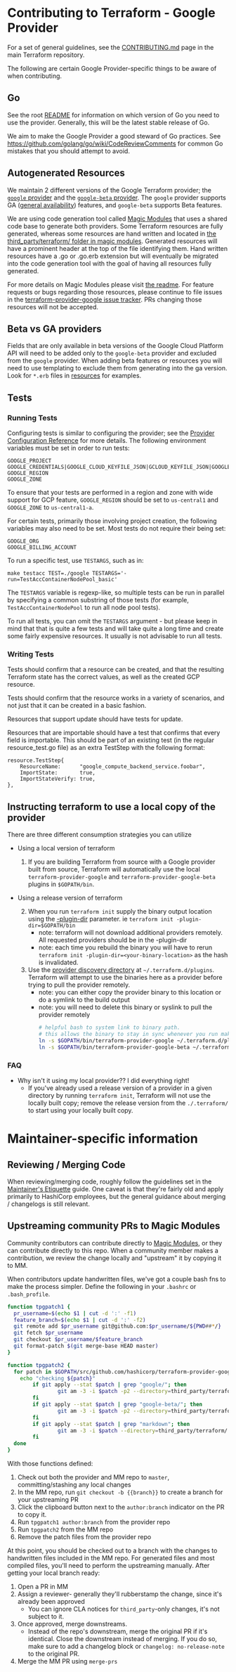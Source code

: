# Contributing to Terraform - Google Provider

For a set of general guidelines, see the [CONTRIBUTING.md](https://github.com/hashicorp/terraform/blob/master/.github/CONTRIBUTING.md) page in the main Terraform repository.

The following are certain Google Provider-specific things to be aware of when contributing.

## Go

See the root [README](../README.md) for information on which version of Go you need to use the provider. Generally, this will
be the latest stable release of Go.

We aim to make the Google Provider a good steward of Go practices. See https://github.com/golang/go/wiki/CodeReviewComments for common Go mistakes that you should attempt to avoid.

## Autogenerated Resources

We maintain 2 different versions of the Google Terraform provider; the [`google` provider](https://github.com/hashicorp/terraform-provider-google) and the [`google-beta` provider](https://github.com/hashicorp/terraform-provider-google-beta). The `google` provider supports GA ([general availability](https://cloud.google.com/terms/launch-stages)) features, and `google-beta` supports Beta features.

We are using code generation tool called [Magic Modules](https://github.com/googleCloudPlatform/magic-modules/) that uses a shared code base to generate both providers. Some Terraform resources are fully generated, whereas some resources are hand written and located in [the third_party/terraform/ folder in magic modules](https://github.com/GoogleCloudPlatform/magic-modules/tree/master/third_party/terraform/resources). Generated resources will have a prominent header at the top of the file identifying them. Hand written resources have a .go or .go.erb extension but will eventually be migrated into the code generation tool with the goal of having all resources fully generated.

For more details on Magic Modules please visit [the readme](https://github.com/GoogleCloudPlatform/magic-modules). For feature requests or bugs regarding those resources, please continue to file issues in the [terraform-provider-google issue tracker](https://github.com/hashicorp/terraform-provider-google/issues). PRs changing those resources will not be accepted.

## Beta vs GA providers

Fields that are only available in beta versions of the Google Cloud Platform API will need to be added only to the `google-beta` provider and excluded from the `google` provider. When adding beta features or resources you will need to use templating to exclude them from generating into the ga version. Look for `*.erb` files in [resources](https://github.com/GoogleCloudPlatform/magic-modules/tree/master/third_party/terraform/resources) for examples.

## Tests

### Running Tests

Configuring tests is similar to configuring the provider; see the [Provider Configuration Reference](https://www.terraform.io/docs/providers/google/provider_reference.html#configuration-reference) for more details. The following environment variables must be set in order to run tests:

```
GOOGLE_PROJECT
GOOGLE_CREDENTIALS|GOOGLE_CLOUD_KEYFILE_JSON|GCLOUD_KEYFILE_JSON|GOOGLE_USE_DEFAULT_CREDENTIALS
GOOGLE_REGION
GOOGLE_ZONE
```

To ensure that your tests are performed in a region and zone with wide support for GCP feature, `GOOGLE_REGION` should be set to `us-central1` and `GOOGLE_ZONE` to `us-central1-a`.

For certain tests, primarily those involving project creation, the following variables may also need to be set. Most tests do
not require their being set:

```
GOOGLE_ORG
GOOGLE_BILLING_ACCOUNT
```

To run a specific test, use `TESTARGS`, such as in:

```
make testacc TEST=./google TESTARGS='-run=TestAccContainerNodePool_basic'
```

The `TESTARGS` variable is regexp-like, so multiple tests can be run in parallel by specifying a common substring of those tests (for example, `TestAccContainerNodePool` to run all node pool tests).

To run all tests, you can omit the `TESTARGS` argument - but please keep in mind that that is quite a few tests and will take quite a long time and create some fairly expensive resources.  It usually is not advisable to run all tests.

### Writing Tests

Tests should confirm that a resource can be created, and that the resulting Terraform state has the correct values, as well as the created GCP resource.

Tests should confirm that the resource works in a variety of scenarios, and not just that it can be created in a basic fashion.

Resources that support update should have tests for update.

Resources that are importable should have a test that confirms that every field is importable. This should be part of an existing test (in the regular resource_test.go file) as an extra TestStep with the following format:
```
resource.TestStep{
	ResourceName:      "google_compute_backend_service.foobar",
	ImportState:       true,
	ImportStateVerify: true,
},
```

## Instructing terraform to use a local copy of the provider
There are three different consumption strategies you can utilize

* Using a local version of terraform
  1. If you are building Terraform from source with a Google provider built from source, Terraform will automatically use the
  local `terraform-provider-google` and `terraform-provider-google-beta` plugins in `$GOPATH/bin`.
* Using a release version of terraform

  2. When you run `terraform init` supply the binary output location using the [-plugin-dir](https://www.terraform.io/docs/commands/init.html#plugin-dir-path) parameter. ie `terraform init -plugin-dir=$GOPATH/bin`
      * note: terraform will not download additional providers remotely. All requested providers should be in the -plugin-dir
      * note: each time you rebuild the binary you will have to rerun `terraform init -plugin-dir=<your-binary-location>` as the hash is invalidated.
  3. Use the [provider discovery directory](https://www.terraform.io/docs/extend/how-terraform-works.html#discovery) at `~/.terraform.d/plugins`. Terraform will attempt to use the binaries here as a provider before trying to pull the provider remotely.
      * note: you can either copy the provider binary to this location or do a symlink to the build output
      * note: you will need to delete this binary or syslink to pull the provider remotely
        ```bash
        # helpful bash to system link to binary path.
        # this allows the binary to stay in sync whenever you run make build
        ln -s $GOPATH/bin/terraform-provider-google ~/.terraform.d/plugins/terraform-provider-google
        ln -s $GOPATH/bin/terraform-provider-google-beta ~/.terraform.d/plugins/terraform-provider-google-beta
        ```
### FAQ
* Why isn't it using my local provider?? I did everything right!
  * If you've already used a release version of a provider in a given directory by running `terraform init`, Terraform will not use the locally built copy; remove the release version from the `./.terraform/` to start using your locally built copy.

# Maintainer-specific information

## Reviewing / Merging Code

When reviewing/merging code, roughly follow the guidelines set in the
[Maintainer's Etiquette](https://github.com/hashicorp/terraform/blob/master/docs/maintainer-etiquette.md)
guide. One caveat is that they're fairly old and apply primarily to HashiCorp employees, but the general guidance about merging / changelogs is still relevant.

## Upstreaming community PRs to Magic Modules

Community contributors can contribute directly to [Magic Modules](https://github.com/googleCloudPlatform/magic-modules/), or
they can contribute directly to this repo. When a community member makes a contribution, we review the change locally and
"upstream" it by copying it to MM.

When contributors update handwritten files, we've got a couple bash fns to make the process simpler. Define the following in
your `.bashrc` or `.bash_profile`.

```bash
function tpgpatch1 {
  pr_username=$(echo $1 | cut -d ':' -f1)
  feature_branch=$(echo $1 | cut -d ':' -f2)
  git remote add $pr_username git@github.com:$pr_username/${PWD##*/}
  git fetch $pr_username
  git checkout $pr_username/$feature_branch
  git format-patch $(git merge-base HEAD master)
}

function tpgpatch2 {
  for patch in $GOPATH/src/github.com/hashicorp/terraform-provider-google*/*.patch; do
    echo "checking ${patch}"
        if git apply --stat $patch | grep "google/"; then
                git am -3 -i $patch -p2 --directory=third_party/terraform/resources/ --include="*.go"
        fi
        if git apply --stat $patch | grep "google-beta/"; then
                git am -3 -i $patch -p2 --directory=third_party/terraform/resources/ --include="*.go"
        fi
        if git apply --stat $patch | grep "markdown"; then
                git am -3 -i $patch --directory=third_party/terraform/ --include="*website/*"
        fi
  done
}
```

With those functions defined:

1. Check out both the provider and MM repo to `master`, committing/stashing any local changes
1. In the MM repo, run `git checkout -b {{branch}}` to create a branch for your upstreaming PR
1. Click the clipboard button next to the `author:branch` indicator on the PR to copy it.
1. Run `tpgpatch1 author:branch` from the provider repo
1. Run `tpgpatch2` from the MM repo
1. Remove the patch files from the provider repo

At this point, you should be checked out to a branch with the changes to handwritten files included in the MM repo. For
generated files and most compiled files, you'll need to perform the upstreaming manually. After getting your local branch
ready:

1. Open a PR in MM
1. Assign a reviewer- generally they'll rubberstamp the change, since it's already been approved
    * You can ignore CLA notices for `third_party`-only changes, it's not subject to it.
1. Once approved, merge downstreams.
    * Instead of the repo's downstream, merge the original PR if it's identical. Close the downstream instead of merging.
    If you do so, make sure to add a changelog block or `changelog: no-release-note` to the original PR.
1. Merge the MM PR using `merge-prs`
